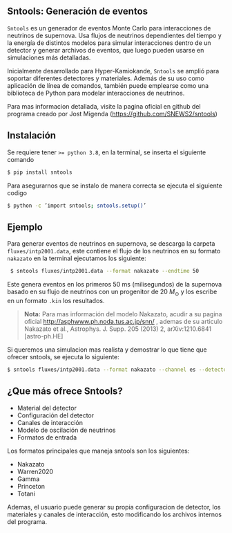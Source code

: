 ## Sntools: Generación de eventos 


`Sntools` es un generador de eventos Monte Carlo para interacciones de neutrinos de supernova. Usa flujos de neutrinos
dependientes del tiempo y la energía de distintos modelos para simular interacciones dentro de un detector 
y generar archivos de eventos, que luego pueden usarse en simulaciones más detalladas.  

Inicialmente desarrollado para Hyper-Kamiokande, `Sntools` se amplió para soportar diferentes detectores y materiales. 
Además de su uso como aplicación de línea de comandos, también puede emplearse como una biblioteca de Python para modelar 
interacciones de neutrinos.

Para mas informacion detallada, visite la pagina oficial en github del programa creado por Jost Migenda (https://github.com/SNEWS2/sntools)


## Instalación

Se requiere tener `>= python 3.8`, en la terminal, se inserta el siguiente comando
```sh
$ pip install sntools
```
Para asegurarnos que se instalo de manera correcta se ejecuta el siguiente codigo
```sh
$ python -c ’import sntools; sntools.setup()’
```

## Ejemplo

Para generar eventos de neutrinos en supernova, se descarga la carpeta `fluxes/intp2001.data`, este contiene el flujo de los neutrinos en su formato `nakazato`
en la terminal ejecutamos los siguiente:
```sh
 $ sntools fluxes/intp2001.data --format nakazato --endtime 50
```
Este genera eventos en los primeros 50 ms (milisegundos) de la supernova basado en su flujo de neutrinos con un progenitor de 20 $M_{\odot}$ y los escribe en un formato `.kin` los resultados.

> **Nota:** Para mas información del modelo Nakazato, acudir a su pagina oficial http://asphwww.ph.noda.tus.ac.jp/snn/ , ademas de su articulo
> Nakazato et al., Astrophys. J. Supp. 205 (2013) 2, arXiv:1210.6841 [astro-ph.HE]

Si queremos una simulacion mas realista y demostrar lo que tiene que ofrecer sntools, se ejecuta lo siguiente: 
```sh
$ sntools fluxes/intp2001.data --format nakazato --channel es --detector SuperK --distance 20 --verbose --output intp2001es.kin
```
## ¿Que más ofrece Sntools?
- Material del detector
- Configuración del detector
- Canales de interacción
- Modelo de oscilación de neutrinos
- Formatos de entrada

Los formatos principales que maneja sntools son los siguientes:
- Nakazato
- Warren2020
- Gamma
- Princeton
- Totani

Ademas, el usuario puede generar su propia configuracion de detector, los materiales y canales de interacción, esto modificando los archivos internos del programa.

